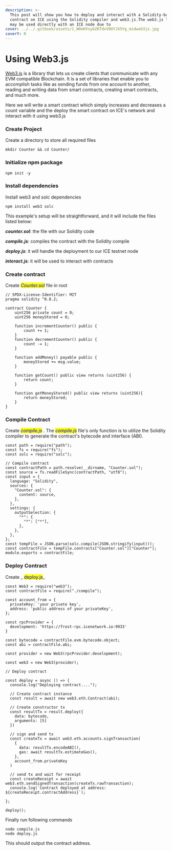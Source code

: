 ```yaml
---
description: >-
  This post will show you how to deploy and interact with a Solidity-based smart
  contract on ICE using the Solidity compiler and web3.js.The web3.js library
  may be used directly with an ICE node due to
cover: ../../.gitbook/assets/1_W0eKVsybZ6TdxV8UYJX5Yg_midweb3js.jpg
coverY: 0
---
```


# Using Web3.js

[Web3.js](https://web3js.readthedocs.io/en/v1.7.0/index.html) is a library that lets us create clients that communicate with any EVM compatible Blockchain. It is a set of libraries that enable you to accomplish tasks like as sending funds from one account to another, reading and writing data from smart contracts, creating smart contracts, and much more.

Here we will write a smart contract which simply increases and decreases a count variable and the deploy the smart contract on ICE's network and interact with it using web3.js

### Create Project

Create a directory to store all required files

```
mkdir Counter && cd Counter/
```

### Initialize npm package

```
npm init -y
```

### Install dependencies

Install web3 and solc dependencies

```
npm install web3 solc
```

This example's setup will be straightforward, and it will include the files listed below:

&#x20;_**counter.sol**_: the file with our Solidity code&#x20;

_**compile.js**_: compiles the contract with the Solidity compile

_**deploy.js**_: it will handle the deployment to our ICE testnet node&#x20;

_**interact.js**:_ it will be used to interact with contracts

### Create contract

Create _<mark style="color:blue;">Counter.sol</mark>_ file in root

```
// SPDX-License-Identifier: MIT
pragma solidity ^0.8.2;

contract Counter {
    uint256 private count = 0;
    uint256 moneyStored = 0;

    function incrementCounter() public {
        count += 1;
    }
    function decrementCounter() public {
        count -= 1;
    }

    function addMoney() payable public {
        moneyStored += msg.value;
    }

    function getCount() public view returns (uint256) {
        return count;
    }

    function getMoneyStored() public view returns (uint256){
        return moneyStored;
    }
}
```

### Compile Contract

Create _<mark style="color:blue;">compile.js</mark>_ . The _<mark style="color:blue;">compile.js</mark>_ file's only function is to utilize the Solidity compiler to generate the contract's bytecode and interface (ABI).

```
const path = require("path");
const fs = require("fs");
const solc = require("solc");

// Compile contract
const contractPath = path.resolve(__dirname, "Counter.sol");
const source = fs.readFileSync(contractPath, "utf8");
const input = {
  language: "Solidity",
  sources: {
    "Counter.sol": {
      content: source,
    },
  },
  settings: {
    outputSelection: {
      "*": {
        "*": ["*"],
      },
    },
  },
};
const tempFile = JSON.parse(solc.compile(JSON.stringify(input)));
const contractFile = tempFile.contracts["Counter.sol"]["Counter"];
module.exports = contractFile;
```

### Deploy Contract

Create _ <mark style="color:blue;">deploy.js</mark>_

```
const Web3 = require("web3");
const contractFile = require("./compile");

const account_from = {
  privateKey: 'your private key',
  address: 'public address of your privateKey',
};

const rpcProvider = {
  development: 'https://frost-rpc.icenetwork.io:9933'
}

const bytecode = contractFile.evm.bytecode.object;
const abi = contractFile.abi;

const provider = new Web3(rpcProvider.development);

const web3 = new Web3(provider);

// Deploy contract

const deploy = async () => {
  console.log("Deploying contract....");
 
  // Create contract instance
  const result = await new web3.eth.Contract(abi);

  // Create constructor tx
  const resultTx = result.deploy({
    data: bytecode,
    arguments: [5]
  })
 
  // sign and send tx
  const createTx = await web3.eth.accounts.signTransaction(
    {
      data: resultTx.encodeABI(),
      gas: await resultTx.estimateGas(),
    },
    account_from.privateKey
  )

  // send tx and wait for receipt
  const createReceipt = await web3.eth.sendSignedTransaction(createTx.rawTransaction);
  console.log(`Contract deployed at address: ${createReceipt.contractAddress}`);

};

deploy();
```

Finally run following commands

```
node compile.js
node deploy.js
```

This should output the contract address.
